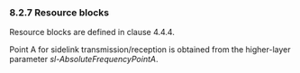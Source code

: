 ### 8.2.7 Resource blocks

Resource blocks are defined in clause 4.4.4.

Point A for sidelink transmission/reception is obtained from the
higher-layer parameter *sl-AbsoluteFrequencyPointA*.